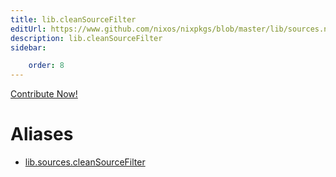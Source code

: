 ```yaml
---
title: lib.cleanSourceFilter
editUrl: https://www.github.com/nixos/nixpkgs/blob/master/lib/sources.nix#L26C23
description: lib.cleanSourceFilter
sidebar:

    order: 8
---
```


<a href="https://www.github.com/nixos/nixpkgs/blob/master/lib/sources.nix#L26C23">Contribute Now!</a>


# Aliases

- [lib.sources.cleanSourceFilter](/nix-doc-comments/reference/lib/sources/lib-sources-cleanSourceFilter)


